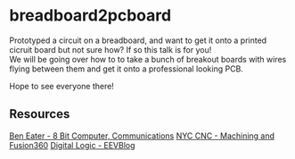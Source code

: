 # breadboard2pcboard

Prototyped a circuit on a breadboard, and want to get it onto a printed cicruit board but not sure how? If so this talk is for you!  
We will be going over how to to take a bunch of breakout boards with wires flying between them and get it onto a professional looking PCB.  

Hope to see everyone there!

## Resources
[Ben Eater - 8 Bit Computer, Communications](https://www.youtube.com/user/eaterbc/videos)
[NYC CNC - Machining and Fusion360](https://www.youtube.com/user/saunixcomp/videos)
[Digital Logic - EEVBlog](https://www.youtube.com/watch?v=7bVnsXHO6Uw)